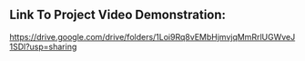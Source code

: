 ## Link To Project Video Demonstration: 
https://drive.google.com/drive/folders/1Loi9Rq8vEMbHjmvjqMmRrlUGWveJ1SDl?usp=sharing
